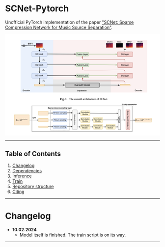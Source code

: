 # SCNet-Pytorch

Unofficial PyTorch implementation of the paper 
["SCNet: Sparse Compression Network for Music Source Separation"](https://arxiv.org/abs/2401.13276.pdf).

![architecture](images/architecture.png)

---
## Table of Contents

1. [Changelog](#changelog)
1. [Dependencies](#dependencies)
2. [Inference](#inference)
3. [Train](#train)
4. [Repository structure](#structure)
5. [Citing](#cite)

---
<a name="changelog"/>

# Changelog

- **10.02.2024**
  - Model itself is finished. The train script is on its way.

---


